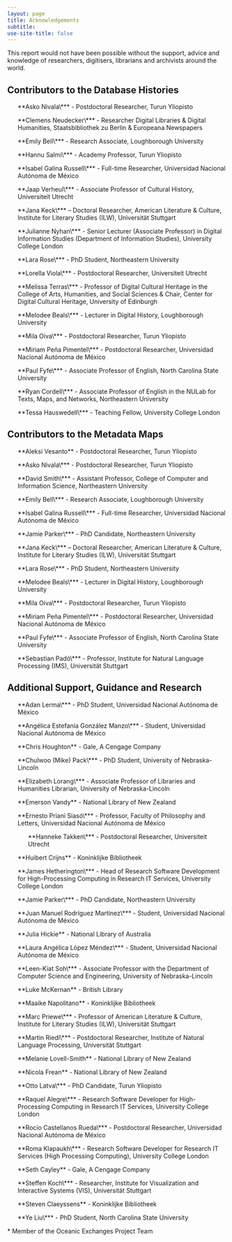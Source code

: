 ```yaml
---
layout: page
title: Acknowledgements
subtitle: 
use-site-title: false
---
```


<style>

li {
  list-style: none;
  }
  
.p {
  padding-left: 22px ;
  text-indent: -70px ;
} 
</style>


This report would not have been possible without the support, advice and knowledge of researchers, digitisers, librarians and archivists around the world.

## Contributors to the Database Histories

+ <p>**Asko Nivala\*** - Postdoctoral Researcher, Turun Yliopisto  </p>
+ <p>**Clemens Neudecker\*** - Researcher Digital Libraries & Digital Humanities, Staatsbibliothek zu Berlin & Europeana Newspapers  </p>
+ <p>**Emily Bell\*** - Research Associate, Loughborough University  </p>
+ <p>**Hannu Salmi\*** - Academy Professor, Turun Yliopisto  </p>
+ <p>**Isabel Galina Russell\*** - Full-time Researcher, Universidad Nacional Autónoma de México  </p>
+ <p>**Jaap Verheul\*** - Associate Professor of Cultural History, Universiteit Utrecht  </p>
+ <p>**Jana Keck\*** – Doctoral Researcher, American Literature & Culture, Institute for Literary Studies (ILW), Universität Stuttgart  </p>
+ <p>**Julianne Nyhan\*** - Senior Lecturer (Associate Professor) in Digital Information Studies (Department of Information Studies), University College London  </p>
+ <p>**Lara Rose\*** - PhD Student, Northeastern University  </p>
+ <p>**Lorella Viola\*** - Postdoctoral Researcher, Universiteit Utrecht  </p>
+ <p>**Melissa Terras\*** - Professor of Digital Cultural Heritage in the College of Arts, Humanities, and Social Sciences & Chair, Center for Digital Cultural Heritage, University of Edinburgh  </p>
+ <p>**Melodee Beals\*** - Lecturer in Digital History, Loughborough University  </p>
+ <p>**Mila Oiva\*** - Postdoctoral Researcher, Turun Yliopisto  </p>
+ <p>**Miriam Peña Pimentel\*** - Postdoctoral Researcher, Universidad Nacional Autónoma de México  </p>
+ <p>**Paul Fyfe\*** - Associate Professor of English, North Carolina State University  </p>
+ <p>**Ryan Cordell\*** - Associate Professor of English in the NULab for Texts, Maps, and Networks, Northeastern University  </p>
+ <p>**Tessa Hauswedell\*** - Teaching Fellow, University College London  </p>

## Contributors to the Metadata Maps

+ <p>**Aleksi Vesanto** - Postdoctoral Researcher, Turun Yliopisto  </p>
+ <p>**Asko Nivala\*** - Postdoctoral Researcher, Turun Yliopisto  </p>
+ <p>**David Smith\*** - Assistant Professor, College of Computer and Information Science, Northeastern University  </p>
+ <p>**Emily Bell\*** - Research Associate, Loughborough University  </p>
+ <p>**Isabel Galina Russell\*** - Full-time Researcher, Universidad Nacional Autónoma de México  </p>
+ <p>**Jamie Parker\*** - PhD Candidate, Northeastern University  </p>
+ <p>**Jana Keck\*** – Doctoral Researcher, American Literature & Culture, Institute for Literary Studies (ILW), Universität Stuttgart  </p>
+ <p>**Lara Rose\*** - PhD Student, Northeastern University  </p>
+ <p>**Melodee Beals\*** - Lecturer in Digital History, Loughborough University  </p>
+ <p>**Mila Oiva\*** - Postdoctoral Researcher, Turun Yliopisto  </p>
+ <p>**Miriam Peña Pimentel\*** - Postdoctoral Researcher, Universidad Nacional Autónoma de México  </p>
+ <p>**Paul Fyfe\*** - Associate Professor of English, North Carolina State University  </p>
+ <p>**Sebastian Padó\*** - Professor, Institute for Natural Language Processing (IMS), Universität Stuttgart  </p>

## Additional Support, Guidance and Research

+ <p>**Adan Lerma\*** - PhD Student, Universidad Nacional Autónoma de México  </p>
+ <p>**Angélica Estefanía González Manzo\*** - Student, Universidad Nacional Autónoma de México  </p>
+ <p>**Chris Houghton** - Gale, A Cengage Company  </p>
+ <p>**Chulwoo (Mike) Pack\*** - PhD Student, University of Nebraska-Lincoln  </p>
+ <p>**Elizabeth Lorang\*** - Associate Professor of Libraries and Humanities Librarian, University of Nebraska-Lincoln  </p>
+ <p>**Emerson Vandy** - National Library of New Zealand  </p>
+ <p>**Ernesto Priani Siasó\*** - Professor, Faculty of Philosophy and Letters, Universidad Nacional Autónoma de México  </p>
+ + <p>**Hanneke Takken\*** - Postdoctoral Researcher, Universiteit Utrecht  </p>
+ <p>**Huibert Crijns** - Koninklijke Bibliotheek  </p>
+ <p>**James Hetherington\*** - Head of Research Software Development for High-Processing Computing in Research IT Services, University College London  </p>
+ <p>**Jamie Parker\*** - PhD Candidate, Northeastern University  </p>
+ <p>**Juan Manuel Rodríguez Martínez\*** - Student, Universidad Nacional Autónoma de México  </p>
+ <p>**Julia Hickie** - National Library of Australia  </p>
+ <p>**Laura Angélica López Méndez\*** - Student, Universidad Nacional Autónoma de México  </p>
+ <p>**Leen-Kiat Soh\*** - Associate Professor with the Department of Computer Science and Engineering, University of Nebraska-Lincoln  </p>
+ <p>**Luke McKernan** - British Library  </p>
+ <p>**Maaike Napolitano** - Koninklijke Bibliotheek  </p>
+ <p>**Marc Priewe\*** - Professor of American Literature & Culture, Institute for Literary Studies (ILW), Universität Stuttgart  </p>
+ <p>**Martin Riedl\*** - Postdoctoral Researcher, Institute of Natural Language Processing, Universität Stuttgart  </p>
+ <p>**Melanie Lovell-Smith** - National Library of New Zealand  </p>
+ <p>**Nicola Frean** - National Library of New Zealand  </p>
+ <p>**Otto Latva\*** - PhD Candidate, Turun Yliopisto  </p>
+ <p>**Raquel Alegre\*** - Research Software Developer for High-Processing Computing in Research IT Services, University College London  </p>
+ <p>**Rocío Castellanos Rueda\*** - Postdoctoral Researcher, Universidad Nacional Autónoma de México  </p>
+ <p>**Roma Klapaukh\*** - Research Software Developer for Research IT Services (High Processing Computing), University College London  </p>
+ <p>**Seth Cayley** - Gale, A Cengage Company  </p>
+ <p>**Steffen Koch\*** - Researcher, Institute for Visualization and Interactive Systems (VIS), Universität Stuttgart  </p>
+ <p>**Steven Claeyssens** - Koninklijke Bibliotheek  </p>
+ <p>**Ye Liu\*** - PhD Student, North Carolina State University  </p>
  
\* Member of the Oceanic Exchanges Project Team
